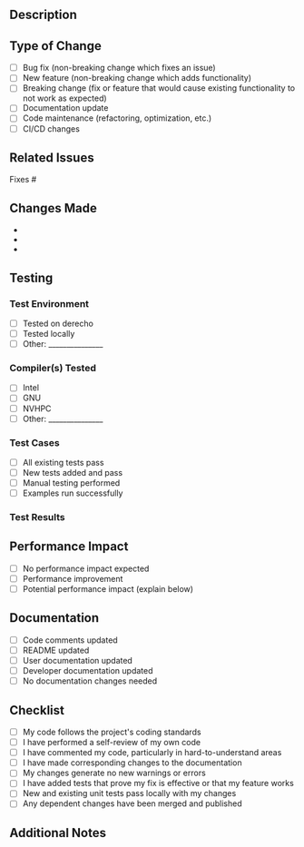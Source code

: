 ## Description

<!-- Provide a brief description of the changes in this pull request -->

## Type of Change

<!-- Mark the relevant option with an "x" -->

- [ ] Bug fix (non-breaking change which fixes an issue)
- [ ] New feature (non-breaking change which adds functionality)
- [ ] Breaking change (fix or feature that would cause existing functionality to not work as expected)
- [ ] Documentation update
- [ ] Code maintenance (refactoring, optimization, etc.)
- [ ] CI/CD changes

## Related Issues

<!-- Link any related issues using keywords like "Fixes #123", "Closes #456", "Related to #789" -->

Fixes #

## Changes Made

<!-- Provide a detailed list of changes made in this PR -->

- 
- 
- 

## Testing

<!-- Describe the testing performed to verify your changes -->

### Test Environment
- [ ] Tested on derecho
- [ ] Tested locally
- [ ] Other: _______________

### Compiler(s) Tested
- [ ] Intel
- [ ] GNU
- [ ] NVHPC
- [ ] Other: _______________

### Test Cases
<!-- Describe specific test cases run -->

- [ ] All existing tests pass
- [ ] New tests added and pass
- [ ] Manual testing performed
- [ ] Examples run successfully

### Test Results
<!-- Describe test results or link to test output -->

## Performance Impact

<!-- If applicable, describe any performance implications -->

- [ ] No performance impact expected
- [ ] Performance improvement
- [ ] Potential performance impact (explain below)

<!-- If there's a performance impact, provide details -->

## Documentation

<!-- Mark completed documentation tasks -->

- [ ] Code comments updated
- [ ] README updated
- [ ] User documentation updated
- [ ] Developer documentation updated
- [ ] No documentation changes needed

## Checklist

<!-- Verify all items before submitting the PR -->

- [ ] My code follows the project's coding standards
- [ ] I have performed a self-review of my own code
- [ ] I have commented my code, particularly in hard-to-understand areas
- [ ] I have made corresponding changes to the documentation
- [ ] My changes generate no new warnings or errors
- [ ] I have added tests that prove my fix is effective or that my feature works
- [ ] New and existing unit tests pass locally with my changes
- [ ] Any dependent changes have been merged and published

## Additional Notes

<!-- Add any additional information that reviewers should know -->

<!-- For scientific software changes, consider including: -->
<!-- - Physical/mathematical justification for changes -->
<!-- - Validation against known results -->
<!-- - Impact on model output or behavior -->